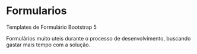 # Formularios
Templates de Formulário Bootstrap 5

Formulários muito uteis durante o processo de desenvolvimento, buscando gastar mais tempo com a solução.
